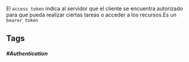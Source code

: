 El `access token` indica al servidor que el cliente se encuentra autorizado para que pueda realizar ciertas tareas o acceder a los recursos.Es un `bearer token`


## Tags

##### #Authentication
